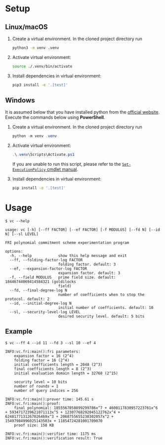# Setup

## Linux/macOS

1. Create a virtual environment. In the cloned project directory run

    ```bash
    python3 -m venv .venv
    ```

2. Activate virtual environment:

    ```bash
    source ./.venv/bin/activate
    ```

3. Install dependencies in virtual environment:

    ```bash
    pip3 install -e '.[test]'
    ```

## Windows

It is assumed below that you have installed python from the [official website](https://www.python.org/). Execute the commands below using **PowerShell**.

1. Create a virtual environment. In the cloned project directory run

    ```PowerShell
    python -m venv .venv
    ```

2. Activate virtual environment:

    ```PowerShell
    .\.venv\Scripts\Activate.ps1
    ```

    If you are unable to run this script, please refer to the [`Set-ExecutionPolicy` cmdlet manual](https://learn.microsoft.com/en-us/powershell/module/microsoft.powershell.security/set-executionpolicy?view=powershell-7.5).

3. Install dependencies in virtual environment:

    ```bash
    pip install -e '.[test]'
    ```

# Usage

```
$ vc --help
```
```
usage: vc [-h] [--ff FACTOR] [--ef FACTOR] [-f MODULUS] [--fd N] [--id N] [--sl LEVEL]

FRI polynomial commitment scheme experimentation program

options:
  -h, --help            show this help message and exit
  --ff, --folding-factor-log FACTOR
                        folding factor. default: 3
  --ef, --expansion-factor-log FACTOR
                        expansion factor. default: 3
  -f, --field MODULUS   prime field size. default: 18446744069414584321 (goldilocks
                        field)
  --fd, --final-degree-log N
                        number of coefficients when to stop the protocol. default: 2
  --id, --initial-degree-log N
                        initial number of coefficients. default: 10
  --sl, --security-level-log LEVEL
                        desired security level. default: 5 bits
```

## Example

```
$ vc --ff 4 --id 11 --fd 3 --sl 10 --ef 4
```
```
INFO:vc.fri:main():fri parameters:
    expansion factor = 16 (2^4)
    folding factor = 16 (2^4)
    initial coefficients length = 2048 (2^3)
    final coefficients length = 8 (2^3)
    initial evaluation domain length = 32768 (2^15)

    security level = 10 bits
    number of rounds = 1
    number of query indices = 256
        
INFO:vc.fri:main():prover time: 145.61 s
INFO:vc.fri:main():proof:
    final polynomial: 1855567058899299786x^7 + 4600117830957223761x^6 + 5934717239621071113x^5 + 12307768292045122762x^4 + 6248177131267026469x^3 + 2068755655230302057x^2 + 15497984996025143503x + 11854724281001709070
    proof size: 158 KB

INFO:vc.fri:main():verifier time: 1175 ms
INFO:vc.fri:main():verification result: True
```
